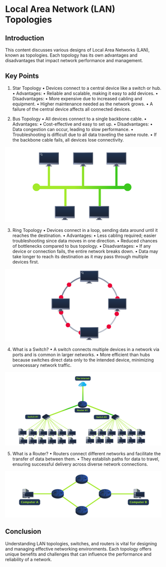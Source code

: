 # Local Area Network (LAN) Topologies 

## Introduction 
This content discusses various designs of Local Area Networks (LAN), known as topologies. Each topology has its own advantages and disadvantages that impact network performance and management. 

## Key Points 

1. Star Topology 
• Devices connect to a central device like a switch or hub. 
• Advantages: 
• Reliable and scalable, making it easy to add devices. 
• Disadvantages: 
• More expensive due to increased cabling and equipment. 
• Higher maintenance needed as the network grows. 
• A failure of the central device affects all connected devices. 

2. Bus Topology 
• All devices connect to a single backbone cable. 
• Advantages: 
• Cost-effective and easy to set up. 
• Disadvantages: 
• Data congestion can occur, leading to slow performance. 
• Troubleshooting is difficult due to all data traveling the same route. 
• If the backbone cable fails, all devices lose connectivity. 


![alt text](image.png)

3. Ring Topology 
• Devices connect in a loop, sending data around until it reaches the destination. 
• Advantages: 
• Less cabling required; easier troubleshooting since data moves in one direction. 
• Reduced chances of bottlenecks compared to bus topology. 
• Disadvantages: 
• If any device or connection fails, the entire network breaks down. 
• Data may take longer to reach its destination as it may pass through multiple devices first. 

![alt text](image-1.png)


4. What is a Switch? 
• A switch connects multiple devices in a network via ports and is common in larger networks. 
• More efficient than hubs because switches direct data only to the intended device, minimizing unnecessary network traffic. 

![alt text](image-2.png)

5. What is a Router? 
• Routers connect different networks and facilitate the transfer of data between them. 
• They establish paths for data to travel, ensuring successful delivery across diverse network connections. 


![alt text](image-3.png)

## Conclusion 
Understanding LAN topologies, switches, and routers is vital for designing and managing effective networking environments. Each topology offers unique benefits and challenges that can influence the performance and reliability of a network.